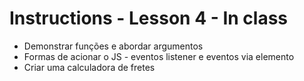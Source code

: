 # Instructions - Lesson 4 - In class

- Demonstrar funções e abordar argumentos
- Formas de acionar o JS - eventos listener e eventos via elemento
- Criar uma calculadora de fretes